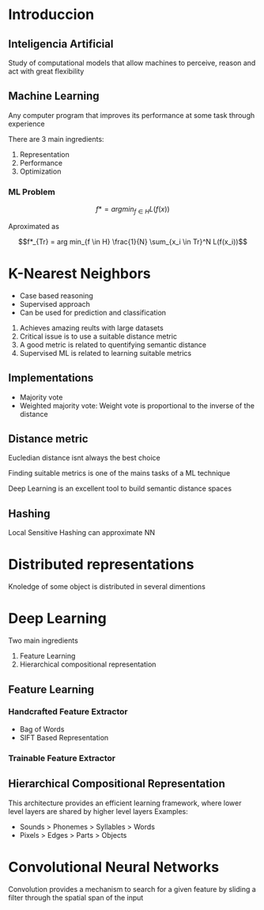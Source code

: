 # Introduccion
## Inteligencia Artificial
Study of computational models that allow machines to perceive, reason and act with great flexibility

## Machine Learning
Any computer program that improves its performance at some task through experience

There are 3 main ingredients:
1. Representation
2. Performance
3. Optimization

### ML Problem
$$f* = arg min_{f \in H} L(f(x)) $$

Aproximated as

$$f*_{Tr} = arg min_{f \in H} \frac{1}{N} \sum_{x_i \in Tr}^N L(f(x_i))$$

# K-Nearest Neighbors
- Case based reasoning
- Supervised approach
- Can be used for prediction and classification

1. Achieves amazing reults with large datasets
2. Critical issue is to use a suitable distance metric
3. A good metric is related to quentifying semantic distance
4. Supervised ML is related to learning suitable metrics

## Implementations
- Majority vote
- Weighted majority vote: Weight vote is proportional to the inverse of the distance

## Distance metric
Eucledian distance isnt always the best choice

Finding suitable metrics is one of the mains tasks of a ML technique

Deep Learning is an excellent tool to build semantic distance spaces

## Hashing
Local Sensitive Hashing can approximate NN

# Distributed representations
Knoledge of some object is distributed in several dimentions

# Deep Learning
Two main ingredients
1. Feature Learning
2. Hierarchical compositional representation

## Feature Learning
### Handcrafted Feature Extractor
- Bag of Words
- SIFT Based Representation

### Trainable Feature Extractor

## Hierarchical Compositional Representation
This architecture provides an efficient learning framework, where lower level layers are shared by higher level layers
Examples:
- Sounds > Phonemes > Syllables > Words
- Pixels > Edges > Parts > Objects

# Convolutional Neural Networks
Convolution provides a mechanism to search for a given feature by sliding a filter through the spatial span of the input

